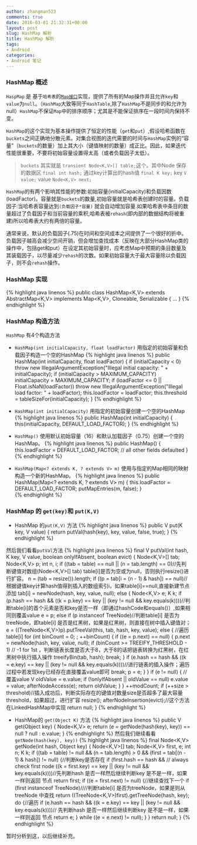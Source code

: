 ```yaml
---
author: zhangman523
comments: true
date: 2016-03-01 21:32:31+00:00
layout: post
slug: HashMap 解析
title: HashMap 解析
tags:
- Android
categories:
- Android 笔记
---
```


### HashMap 概述

`HaspMap` 是 基于`哈希表`的[`Map接口`](https://developer.android.google.cn/reference/java/util/Map.html)实现，提供了所有的Map操作并且允许`key`和`value`为`null`。（`HashMap`大致等同于`HashTable`,除了`HashMap`不是同步的和允许为null）`HashMap`不保证`Map`中的排序顺序；尤其是不能保证排序在一段时间内保持不变。

`HashMap`的这个实现为基本操作提供了恒定的性能（`get`和`put`）,假设哈希函数在`buckets`之间正确地分散元素。对集合视图的迭代需要的时间与`HashMap`实例的“容量”（`buckets`的数量）加上其大小（键值映射的数量）成正比。因此，如果迭代性能很重要，不要将初始容量设置得太高（或者负载因子太低）。

>`buckets` 其实就是 `transient Node<K,V>[] table;`这个。其中Node 保存的数据区
`final int hash;` 通过key计算出的hash值
`final K key;`  key
`V value;`	value
`Node<K,V> next;` 

`HashMap`的有两个影响其性能的参数:初始容量(initialCapacity)和负载因数(loadFactor)。容量就是`buckets`的数量,初始容量就是哈希表创建时的容量。负载因子:当哈希表容量达到`(负载因子*容量)` 就会自动增加容量.如果哈希表中条目的数量超过了负载因子和当前容量的乘积,哈希表被`rehash`(即内部的数据结构将被重建)所以哈希表大约有两倍的容量。

通常来说，默认的负载因子(.75)在时间和空间成本之间提供了一个很好的折中。负载因子越高会减少空间开销，但会增加查找成本（反映在大部分HashMap类的操作中，包括get和put）在设定其初始容量时，应考虑Map中预期的条目数量及其装载因子，以尽量减少`rehash`的次数。如果初始容量大于最大容量除以负载因子，则不会`rehash`操作。

### HashMap 实现
{% highlight java linenos %}
public class HashMap<K,V> extends AbstractMap<K,V>
    implements Map<K,V>, Cloneable, Serializable {
    ...
}
{% endhighlight %}

### HashMap 构造方法
`HashMap` 有4个构造方法

- `HashMap(int initialCapacity, float loadFactor)` 用指定的初始容量和负载因子构造一个空的HashMap
{% highlight java linenos %}
public HashMap(int initialCapacity, float loadFactor) {
    if (initialCapacity < 0)
        throw new IllegalArgumentException("Illegal initial capacity: " + initialCapacity);
    if (initialCapacity > MAXIMUM_CAPACITY)
        initialCapacity = MAXIMUM_CAPACITY;
    if (loadFactor <= 0 || Float.isNaN(loadFactor))
        throw new IllegalArgumentException("Illegal load factor: " + loadFactor);
    this.loadFactor = loadFactor;
    this.threshold = tableSizeFor(initialCapacity);
}
{% endhighlight %}

- `HashMap(int initialCapacity)` 用指定的初始容量创建一个空的HashMap
{% highlight java linenos %}
 public HashMap(int initialCapacity) {
    this(initialCapacity, DEFAULT_LOAD_FACTOR);
}
{% endhighlight %}

- `HashMap()` 使用默认初始容量（16）和默认加载因子（0.75）创建一个空的HashMap。
{% highlight java linenos %}
public HashMap() {
    this.loadFactor = DEFAULT_LOAD_FACTOR; // all other fields defaulted
}
{% endhighlight %}

- `HashMap(Map<? extends K, ? extends V> m)` 使用与指定的Map相同的映射构造一个新的HashMap。
{% highlight java linenos %}
public HashMap(Map<? extends K, ? extends V> m) {
    this.loadFactor = DEFAULT_LOAD_FACTOR;
    putMapEntries(m, false);
}    
{% endhighlight %}

### HashMap 的 `get(key)`和 `put(K,V)`

- HashMap 的`put(K,V)` 方法
{% highlight java linenos %}
public V put(K key, V value) {
    return putVal(hash(key), key, value, false, true);
}
{% endhighlight %}

然后我们看看`putVal`方法
{% highlight java linenos %}
final V putVal(int hash, K key, V value, boolean onlyIfAbsent,
            boolean evict) {
    Node<K,V>[] tab; Node<K,V> p; int n, i;
    if ((tab = table) == null || (n = tab.length) == 0)//先判断键值对数组(Node<K,V>[] tab) table[i]是否为空或为null，否则执行resize()进行扩容。
        n = (tab = resize()).length;
    if ((p = tab[i = (n - 1) & hash]) == null)//根据键值key计算hash值得到插入的数组索引i，如果table[i]==null,直接新建节点添加
        tab[i] = newNode(hash, key, value, null);
    else {
        Node<K,V> e; K k;
        if (p.hash == hash &&
            ((k = p.key) == key || (key != null && key.equals(k))))//判断table[i]的首个元素是否和key是否一样（即通过hashCode和equals()）,如果相同则覆盖value
            e = p;
        else if (p instanceof TreeNode)//判断table[i] 是否为treeNode，即table[i] 是否是红黑树，如果是红黑树，则直接在树中插入键值对；
            e = ((TreeNode<K,V>)p).putTreeVal(this, tab, hash, key, value);
        else {
        //遍历table[i]
            for (int binCount = 0; ; ++binCount) {
                if ((e = p.next) == null) {
                    p.next = newNode(hash, key, value, null);
                    if (binCount >= TREEIFY_THRESHOLD - 1) // -1 for 1st  ，判断链表长度是否大于8，大于8的话把链表转换为红黑树，在红黑树中执行插入操作
                        treeifyBin(tab, hash);
                    break;
                }
                if (e.hash == hash &&
                    ((k = e.key) == key || (key != null && key.equals(k))))//进行链表的插入操作；遍历过程中若发现key已经存在直接覆盖value即可
                    break;
                p = e;
                }
            }
        if (e != null) { // 覆盖value
            V oldValue = e.value;
            if (!onlyIfAbsent || oldValue == null)
                e.value = value;
            afterNodeAccess(e);
            return oldValue;
        }
    }
    ++modCount;
    if (++size > threshold)//插入成功后，判断实际存在的键值对数量size是否超多了最大容量threshold，如果超过，进行扩容
        resize();
    afterNodeInsertion(evict);//这个方法在LinkedHashMap中实现
    return null;
}
{% endhighlight %}

- HashMap的 `get(Object K)` 方法
{% highlight java linenos %}
public V get(Object key) {
    Node<K,V> e;
    return (e = getNode(hash(key), key)) == null ? null : e.value;
}
{% endhighlight %}
然后我们继续看看`getNode(hash(key), key))`
{% highlight java linenos %}
final Node<K,V> getNode(int hash, Object key) {
    Node<K,V>[] tab; Node<K,V> first, e; int n; K k;
    if ((tab = table) != null && (n = tab.length) > 0 && 
        (first = tab[(n - 1) & hash]) != null) {//判断key是否存在
        if (first.hash == hash && // always check first node
            ((k = first.key) == key || (key != null && key.equals(k))))//先判断hash 是否一样然后继续判断key 是不是一样，如果一样则返回 节点
            return first;
        if ((e = first.next) != null) {//继续查找下一个
            if (first instanceof TreeNode)////判断table[i] 是否为treeNode，如果是则从treeNode 中查找
                return ((TreeNode<K,V>)first).getTreeNode(hash, key);
            do {//遍历
                if (e.hash == hash &&
                    ((k = e.key) == key || (key != null && key.equals(k))))// 先判断hash 是否一样然后继续判断key 是不是一样，如果一样则返回 节点
                    return e;
            } while ((e = e.next) != null);
        }
    }
    return null;
}
{% endhighlight %}

暂时分析到这，以后继续补充。